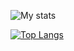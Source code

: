 ![My stats](https://github-readme-stats.vercel.app/api?username=alexwang18&theme=nightowl&show_icons=true)  

[![Top Langs](https://github-readme-stats.vercel.app/api/top-langs/?username=alexwang18&theme=nightowl)](https://github.com/anuraghazra/github-readme-stats)

<!--
**AlexWang18/AlexWang18** is a ✨ _special_ ✨ repository because its `README.md` (this file) appears on your GitHub profile.

Here are some ideas to get you started:

- 🔭 I’m currently working on ...
- 🌱 I’m currently learning ...
- 👯 I’m looking to collaborate on ...
- 🤔 I’m looking for help with ...
- 💬 Ask me about ...
- 📫 How to reach me: ...
- 😄 Pronouns: ...
- ⚡ Fun fact: ...
-->
